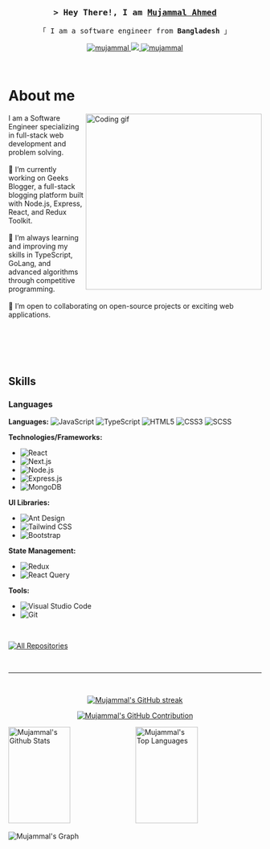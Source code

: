 <!--
<h2 align="center">
  Welcome to Al Siam World!
  <img src="https://media.giphy.com/media/hvRJCLFzcasrR4ia7z/giphy.gif" width="28">
</h2>
-->

<!--
<p align="center">
  <a href="https://github.com/mujammal"><img src="https://readme-typing-svg.herokuapp.com/?lines=Self%20Taught%20Programmer;Front%20End%20Developer;1.5%2B%20years%20of%20coding%20experience;Always%20learning%20new%20things&center=true&width=380&height=45"></a>
</p>

 -->




<!-- Intro  -->
<h3 align="center">
        <samp>&gt; Hey There!, I am
                <b><a target="_blank" href="https://www.linkedin.com/in/mujammal-ahmed/">Mujammal Ahmed</a></b>
        </samp>
</h3>


<p align="center"> 
  <samp>
    「 I am a software engineer from <b>Bangladesh</b> 」
    <br>
  </samp>
</p>

<p align="center">
  <!--
 <a href="https://mujammal.com" target="blank">
  <img src="https://img.shields.io/badge/Website-DC143C?style=for-the-badge&logo=medium&logoColor=white" alt="mujammal" />
 </a>-->
 <a href="https://www.linkedin.com/in/mujammal-ahmed/" target="_blank">
  <img src="https://img.shields.io/badge/LinkedIn-0077B5?style=for-the-badge&logo=linkedin&logoColor=white" alt="mujammal"/>
 </a>
 <!-- <a href="https://dev.to/mujammal" target="_blank">
  <img src="https://img.shields.io/badge/dev.to-0A0A0A?style=for-the-badge&logo=dev.to&logoColor=white" alt="mujammal" />
 </a> -->
 <a href="https://twitter.com/ahmed_mujammal" target="_blank">
  <img src="https://img.shields.io/badge/Twitter-1DA1F2?style=for-the-badge&logo=twitter&logoColor=white" />
 </a>
 <a href="https://www.facebook.com/mujammal.ahmed.5" target="_blank">
  <img src="https://img.shields.io/badge/Facebook-20BEFF?&style=for-the-badge&logo=facebook&logoColor=white" alt="mujammal"  />
  </a> 
</p>
<br />

 <!-- About Section -->
 # About me
 
<p>
 <img align="right" width="350" src="https://user-images.githubusercontent.com/74038190/212750672-2f3f2b50-c84f-4ed8-a60a-849ae69ff9df.gif" alt="Coding gif" />
 <!-- 
 ✌️ &emsp; Enjoy problem solving <br/><br/>
 ❤️ &emsp; Love to learning new features<br/><br/>
 📧 &emsp; Reach me anytime: mujammal.salman@gmail.com<br/><br/> -->
 I am a Software Engineer specializing in full-stack web development and problem solving. <br/><br/>
 🔭 I’m currently working on Geeks Blogger, a full-stack blogging platform built with Node.js, Express, React, and Redux Toolkit. <br/><br/>
🌱 I’m always learning and improving my skills in TypeScript, GoLang, and advanced algorithms through competitive programming. <br/><br/>
👯 I’m open to collaborating on open-source projects or exciting web applications. <br/><br/>

</p>

<br/>
<br/>
<br/>

## Skills

### Languages

**Languages:**
  ![JavaScript](https://img.shields.io/badge/Javascript-F0DB4F?style=for-the-badge&labelColor=black&logo=javascript&logoColor=F0DB4F) ![TypeScript](https://img.shields.io/badge/Typescript-007acc?style=for-the-badge&labelColor=black&logo=typescript&logoColor=007acc) ![HTML5](https://img.shields.io/badge/HTML5-E34F26?style=for-the-badge&logo=html5&logoColor=white) ![CSS3](https://img.shields.io/badge/CSS3-1572B6?style=for-the-badge&logo=css3&logoColor=white) ![SCSS](https://img.shields.io/badge/Sass-CC6699?style=for-the-badge&logo=sass&logoColor=white)

**Technologies/Frameworks:**
- ![React](https://img.shields.io/badge/-React-61DBFB?style=for-the-badge&labelColor=black&logo=react&logoColor=61DBFB)
- ![Next.js](https://img.shields.io/badge/next.js-000000?style=for-the-badge&logo=nextdotjs&logoColor=white)
- ![Node.js](https://img.shields.io/badge/Nodejs-3C873A?style=for-the-badge&labelColor=black&logo=node.js&logoColor=3C873A)
- ![Express.js](https://img.shields.io/badge/Express.js-000000?style=for-the-badge&logo=express&logoColor=white)
- ![MongoDB](https://img.shields.io/badge/MongoDB-4EA94B?style=for-the-badge&logo=mongodb&logoColor=white)

**UI Libraries:**
- ![Ant Design](https://img.shields.io/badge/AntDesign-0170FE?style=for-the-badge&logo=antdesign&logoColor=white)
- ![Tailwind CSS](https://img.shields.io/badge/Tailwind_CSS-092749?style=for-the-badge&logo=tailwindcss&logoColor=06B6D4&labelColor=000000)
- ![Bootstrap](https://img.shields.io/badge/Bootstrap-563D7C?style=for-the-badge&logo=bootstrap&logoColor=white)

**State Management:**
- ![Redux](https://img.shields.io/badge/Redux-593D88?style=for-the-badge&logo=redux&logoColor=white)
- ![React Query](https://img.shields.io/badge/-React_Query-FF4154?style=for-the-badge&logo=react%20query&logoColor=white)

**Tools:**
- ![Visual Studio Code](https://img.shields.io/badge/Visual_Studio-0078d7?style=for-the-badge&logo=visual%20studio&logoColor=white)
- ![Git](https://img.shields.io/badge/Git-F05032?style=for-the-badge&logo=git&logoColor=white)



<br/>

<p align="left">
  <a href="https://github.com/dkn1ght23?tab=repositories" target="_blank"><img alt="All Repositories" title="All Repositories" src="https://img.shields.io/badge/-All%20Repos-2962FF?style=for-the-badge&logo=koding&logoColor=white"/></a>
</p>

<br/>
<hr/>
<br/>

<p align="center">
  <a href="https://github.com/dkn1ght23">
    <img src="https://github-readme-streak-stats.herokuapp.com/?user=dkn1ght23&theme=radical&border=7F3FBF&background=0D1117" alt="Mujammal's GitHub streak"/>
  </a>
</p>

<p align="center">
  <a href="https://github.com/dkn1ght23">
    <img src="https://github-profile-summary-cards.vercel.app/api/cards/profile-details?username=dkn1ght23&theme=radical" alt="Mujammal's GitHub Contribution"/>
  </a>
</p>

<a> 
    <a href="https://github.com/dkn1ght23"><img alt="Mujammal's Github Stats" src="https://denvercoder1-github-readme-stats.vercel.app/api?username=dkn1ght23&show_icons=true&count_private=true&theme=react&border_color=7F3FBF&bg_color=0D1117&title_color=F85D7F&icon_color=F8D866" height="192px" width="49.5%"/></a>
  <a href="https://github.com/dkn1ght23"><img alt="Mujammal's Top Languages" src="https://denvercoder1-github-readme-stats.vercel.app/api/top-langs/?username=dkn1ght23&langs_count=8&layout=compact&theme=react&border_color=7F3FBF&bg_color=0D1117&title_color=F85D7F&icon_color=F8D866" height="192px" width="49.5%"/></a>
  <br/>
</a>


![Mujammal's Graph](https://github-readme-activity-graph.vercel.app/graph?username=dkn1ght23&custom_title=Mujammal%27s%20GitHub%20Activity%20Graph&bg_color=0D1117&color=7F3FBF&line=7F3FBF&point=7F3FBF&area_color=FFFFFF&title_color=FFFFFF&area=true)
